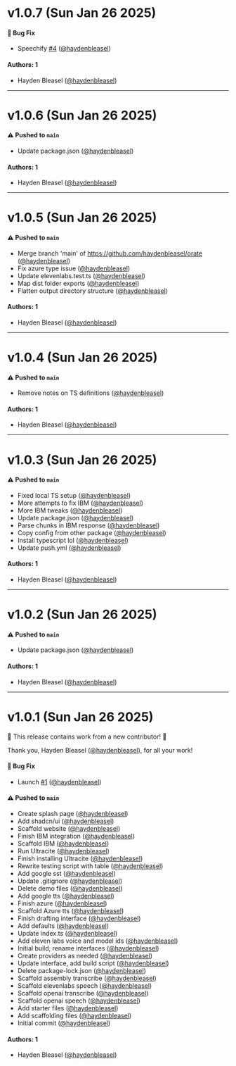 # v1.0.7 (Sun Jan 26 2025)

#### 🐛 Bug Fix

- Speechify [#4](https://github.com/haydenbleasel/orate/pull/4) ([@haydenbleasel](https://github.com/haydenbleasel))

#### Authors: 1

- Hayden Bleasel ([@haydenbleasel](https://github.com/haydenbleasel))

---

# v1.0.6 (Sun Jan 26 2025)

#### ⚠️ Pushed to `main`

- Update package.json ([@haydenbleasel](https://github.com/haydenbleasel))

#### Authors: 1

- Hayden Bleasel ([@haydenbleasel](https://github.com/haydenbleasel))

---

# v1.0.5 (Sun Jan 26 2025)

#### ⚠️ Pushed to `main`

- Merge branch 'main' of https://github.com/haydenbleasel/orate ([@haydenbleasel](https://github.com/haydenbleasel))
- Fix azure type issue ([@haydenbleasel](https://github.com/haydenbleasel))
- Update elevenlabs.test.ts ([@haydenbleasel](https://github.com/haydenbleasel))
- Map dist folder exports ([@haydenbleasel](https://github.com/haydenbleasel))
- Flatten output directory structure ([@haydenbleasel](https://github.com/haydenbleasel))

#### Authors: 1

- Hayden Bleasel ([@haydenbleasel](https://github.com/haydenbleasel))

---

# v1.0.4 (Sun Jan 26 2025)

#### ⚠️ Pushed to `main`

- Remove notes on TS definitions ([@haydenbleasel](https://github.com/haydenbleasel))

#### Authors: 1

- Hayden Bleasel ([@haydenbleasel](https://github.com/haydenbleasel))

---

# v1.0.3 (Sun Jan 26 2025)

#### ⚠️ Pushed to `main`

- Fixed local TS setup ([@haydenbleasel](https://github.com/haydenbleasel))
- More attempts to fix IBM ([@haydenbleasel](https://github.com/haydenbleasel))
- More IBM tweaks ([@haydenbleasel](https://github.com/haydenbleasel))
- Update package.json ([@haydenbleasel](https://github.com/haydenbleasel))
- Parse chunks in IBM response ([@haydenbleasel](https://github.com/haydenbleasel))
- Copy config from other package ([@haydenbleasel](https://github.com/haydenbleasel))
- Install typescript lol ([@haydenbleasel](https://github.com/haydenbleasel))
- Update push.yml ([@haydenbleasel](https://github.com/haydenbleasel))

#### Authors: 1

- Hayden Bleasel ([@haydenbleasel](https://github.com/haydenbleasel))

---

# v1.0.2 (Sun Jan 26 2025)

#### ⚠️ Pushed to `main`

- Update package.json ([@haydenbleasel](https://github.com/haydenbleasel))

#### Authors: 1

- Hayden Bleasel ([@haydenbleasel](https://github.com/haydenbleasel))

---

# v1.0.1 (Sun Jan 26 2025)

:tada: This release contains work from a new contributor! :tada:

Thank you, Hayden Bleasel ([@haydenbleasel](https://github.com/haydenbleasel)), for all your work!

#### 🐛 Bug Fix

- Launch [#1](https://github.com/haydenbleasel/orate/pull/1) ([@haydenbleasel](https://github.com/haydenbleasel))

#### ⚠️ Pushed to `main`

- Create splash page ([@haydenbleasel](https://github.com/haydenbleasel))
- Add shadcn/ui ([@haydenbleasel](https://github.com/haydenbleasel))
- Scaffold website ([@haydenbleasel](https://github.com/haydenbleasel))
- Finish IBM integration ([@haydenbleasel](https://github.com/haydenbleasel))
- Scaffold IBM ([@haydenbleasel](https://github.com/haydenbleasel))
- Run Ultracite ([@haydenbleasel](https://github.com/haydenbleasel))
- Finish installing Ultracite ([@haydenbleasel](https://github.com/haydenbleasel))
- Rewrite testing script with table ([@haydenbleasel](https://github.com/haydenbleasel))
- Add google sst ([@haydenbleasel](https://github.com/haydenbleasel))
- Update .gitignore ([@haydenbleasel](https://github.com/haydenbleasel))
- Delete demo files ([@haydenbleasel](https://github.com/haydenbleasel))
- Add google tts ([@haydenbleasel](https://github.com/haydenbleasel))
- Finish azure ([@haydenbleasel](https://github.com/haydenbleasel))
- Scaffold Azure tts ([@haydenbleasel](https://github.com/haydenbleasel))
- Finish drafting interface ([@haydenbleasel](https://github.com/haydenbleasel))
- Add defaults ([@haydenbleasel](https://github.com/haydenbleasel))
- Update index.ts ([@haydenbleasel](https://github.com/haydenbleasel))
- Add eleven labs voice and model ids ([@haydenbleasel](https://github.com/haydenbleasel))
- Initial build, rename interfaces ([@haydenbleasel](https://github.com/haydenbleasel))
- Create providers as needed ([@haydenbleasel](https://github.com/haydenbleasel))
- Update interface, add build script ([@haydenbleasel](https://github.com/haydenbleasel))
- Delete package-lock.json ([@haydenbleasel](https://github.com/haydenbleasel))
- Scaffold assembly transcribe ([@haydenbleasel](https://github.com/haydenbleasel))
- Scaffold elevenlabs speech ([@haydenbleasel](https://github.com/haydenbleasel))
- Scaffold openai transcribe ([@haydenbleasel](https://github.com/haydenbleasel))
- Scaffold openai speech ([@haydenbleasel](https://github.com/haydenbleasel))
- Add starter files ([@haydenbleasel](https://github.com/haydenbleasel))
- Add scaffolding files ([@haydenbleasel](https://github.com/haydenbleasel))
- Initial commit ([@haydenbleasel](https://github.com/haydenbleasel))

#### Authors: 1

- Hayden Bleasel ([@haydenbleasel](https://github.com/haydenbleasel))
